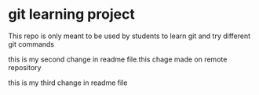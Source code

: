 # git learning project

This repo is only meant to be used by students to learn git and try different git commands

this is my second change in readme file.this chage made on remote repository

this is my third change in readme file 
